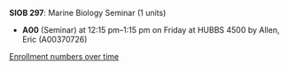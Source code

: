 **SIOB 297**: Marine Biology Seminar (1 units)

- **A00** (Seminar) at 12:15 pm–1:15 pm on Friday at HUBBS 4500 by Allen, Eric (A00370726)

[Enrollment numbers over time](./SIOB297.tsv)
